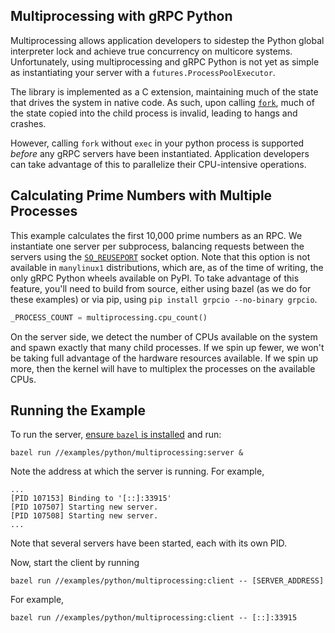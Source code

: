 ## Multiprocessing with gRPC Python

Multiprocessing allows application developers to sidestep the Python global
interpreter lock and achieve true concurrency on multicore systems.
Unfortunately, using multiprocessing and gRPC Python is not yet as simple as
instantiating your server with a `futures.ProcessPoolExecutor`.

The library is implemented as a C extension, maintaining much of the state that
drives the system in native code. As such, upon calling
[`fork`](http://man7.org/linux/man-pages/man2/fork.2.html), much of the
state copied into the child process is invalid, leading to hangs and crashes.

However, calling `fork` without `exec` in your python process is supported
*before* any gRPC servers have been instantiated. Application developers can
take advantage of this to parallelize their CPU-intensive operations.

## Calculating Prime Numbers with Multiple Processes

This example calculates the first 10,000 prime numbers as an RPC. We instantiate
one server per subprocess, balancing requests between the servers using the
[`SO_REUSEPORT`](https://lwn.net/Articles/542629/) socket option. Note that this
option is not available in `manylinux1` distributions, which are, as of the time
of writing, the only gRPC Python wheels available on PyPI. To take advantage of this
feature, you'll need to build from source, either using bazel (as we do for
these examples) or via pip, using `pip install grpcio --no-binary grpcio`.

```python
_PROCESS_COUNT = multiprocessing.cpu_count()
```

On the server side, we detect the number of CPUs available on the system and
spawn exactly that many child processes. If we spin up fewer, we won't be taking
full advantage of the hardware resources available. If we spin up more, then the
kernel will have to multiplex the processes on the available CPUs.

## Running the Example

To run the server,
[ensure `bazel` is installed](https://docs.bazel.build/versions/master/install.html)
and run:

```
bazel run //examples/python/multiprocessing:server &
```

Note the address at which the server is running. For example,

```
...
[PID 107153] Binding to '[::]:33915'
[PID 107507] Starting new server.
[PID 107508] Starting new server.
...
```

Note that several servers have been started, each with its own PID.

Now, start the client by running

```
bazel run //examples/python/multiprocessing:client -- [SERVER_ADDRESS]
```

For example,

```
bazel run //examples/python/multiprocessing:client -- [::]:33915
```
